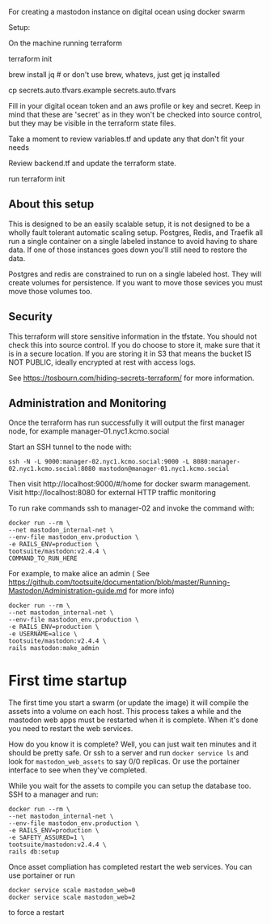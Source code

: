 For creating a mastodon instance on digital ocean using docker swarm

Setup:

On the machine running terraform

terraform init

brew install jq # or don't use brew, whatevs, just get jq installed

cp secrets.auto.tfvars.example  secrets.auto.tfvars

Fill in your digital ocean token and an aws profile or key and secret.  Keep in mind that these are 'secret' as in they won't be checked into source control, but they may be visible in the terraform state files.

Take a moment to review variables.tf and update any that don't fit your needs

Review backend.tf and update the terraform state.

run terraform init

## About this setup

This is designed to be an easily scalable setup, it is not designed to be a wholly fault tolerant automatic scaling setup.  Postgres, Redis, and Traefik all run a single container on a single labeled instance to avoid having to share data.  If one of those instances goes down you'll still need to restore the data.

Postgres and redis are constrained to run on a single labeled host.  They will create volumes for persistence.  If you want to move those sevices you must move those volumes too.

## Security

This terraform will store sensitive information in the tfstate.  You should not check this into source control.  If you do choose to store it, make sure that it is in a secure location.  If you are storing it in S3 that means the bucket IS NOT PUBLIC, ideally encrypted at rest with access logs.

See https://tosbourn.com/hiding-secrets-terraform/ for more information.

## Administration and Monitoring

Once the terraform has run successfully it will output the first manager node, for example manager-01.nyc1.kcmo.social

Start an SSH tunnel to the node with:

    ssh -N -L 9000:manager-02.nyc1.kcmo.social:9000 -L 8080:manager-02.nyc1.kcmo.social:8080 mastodon@manager-01.nyc1.kcmo.social

Then visit http://localhost:9000/#/home for docker swarm management.  Visit http://localhost:8080 for external HTTP traffic monitoring

To run rake commands ssh to manager-02 and invoke the command with:

    docker run --rm \
    --net mastodon_internal-net \
    --env-file mastodon_env.production \
    -e RAILS_ENV=production \
    tootsuite/mastodon:v2.4.4 \
    COMMAND_TO_RUN_HERE
    
    
For example, to make alice an admin ( See https://github.com/tootsuite/documentation/blob/master/Running-Mastodon/Administration-guide.md for more info)

    docker run --rm \
    --net mastodon_internal-net \
    --env-file mastodon_env.production \
    -e RAILS_ENV=production \
    -e USERNAME=alice \
    tootsuite/mastodon:v2.4.4 \
    rails mastodon:make_admin


# First time startup
The first time you start a swarm (or update the image) it will compile the assets into a volume on each host.  This process takes a while and the mastodon web apps must be restarted when it is complete. When it's done you need to restart the web services.

How do you know it is complete?  Well, you can just wait ten minutes and it should be pretty safe.  Or ssh to a server and run `docker service ls` and look for `mastodon_web_assets` to say 0/0 replicas.  Or use the portainer interface to see when they've completed.

While you wait for the assets to compile you can setup the database too.  SSH to a manager and run:

    docker run --rm \
    --net mastodon_internal-net \
    --env-file mastodon_env.production \
    -e RAILS_ENV=production \
    -e SAFETY_ASSURED=1 \
    tootsuite/mastodon:v2.4.4 \
    rails db:setup

Once asset compliation has completed restart the web services.  You can use portainer or run

    docker service scale mastodon_web=0
    docker service scale mastodon_web=2
    
to force a restart
    

